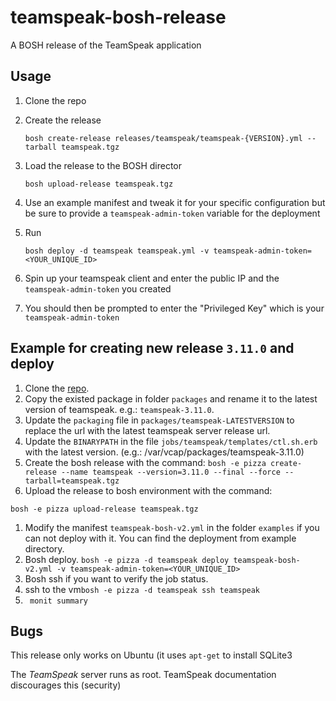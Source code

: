# teamspeak-bosh-release

A BOSH release of the TeamSpeak application

## Usage

1. Clone the repo
2. Create the release
    ```
    bosh create-release releases/teamspeak/teamspeak-{VERSION}.yml --tarball teamspeak.tgz
    ```
    
3. Load the release to the BOSH director
    ```
    bosh upload-release teamspeak.tgz
    ```
    
4. Use an example manifest and tweak it for your specific configuration but be sure to provide a `teamspeak-admin-token` variable for the deployment

5. Run 
    ```
    bosh deploy -d teamspeak teamspeak.yml -v teamspeak-admin-token=<YOUR_UNIQUE_ID>
    ```
    
6. Spin up your teamspeak client and enter the public IP and the `teamspeak-admin-token` you created
7. You should then be prompted to enter the "Privileged Key" which is your `teamspeak-admin-token`

## Example for creating new release `3.11.0` and deploy

1. Clone the [repo](git@github.com:pivotal-cf-experimental/teamspeak-bosh-release.git).
1. Copy the existed package in folder `packages` and rename it to the latest version of teamspeak. e.g.: `teamspeak-3.11.0`.
1. Update the `packaging` file in `packages/teamspeak-LATESTVERSION`  to replace the url with the latest teamspeak server release url.
1. Update the `BINARYPATH` in the file `jobs/teamspeak/templates/ctl.sh.erb` with the latest version. (e.g.: /var/vcap/packages/teamspeak-3.11.0)
1. Create the bosh release with the command: `bosh -e pizza create-release --name teamspeak --version=3.11.0 --final --force --tarball=teamspeak.tgz`
1. Upload the release to bosh environment with the command:
```
bosh -e pizza upload-release teamspeak.tgz
```
1. Modify the manifest `teamspeak-bosh-v2.yml` in the folder `examples` if you can not deploy with it. You can find the deployment from example directory.
1. Bosh deploy. ```bosh -e pizza -d teamspeak deploy teamspeak-bosh-v2.yml -v teamspeak-admin-token=<YOUR_UNIQUE_ID>```
1. Bosh ssh if you want to verify the job status. 
  1.  ssh to the vm```bosh -e pizza -d teamspeak ssh teamspeak```
  1. ``` monit summary```

## Bugs

This release only works on Ubuntu (it uses `apt-get` to install SQLite3

The *TeamSpeak* server runs as root.  TeamSpeak documentation discourages this (security)
